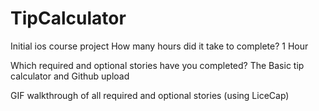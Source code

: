 # TipCalculator

Initial ios course project How many hours did it take to complete? 1 Hour

Which required and optional stories have you completed? The Basic tip calculator and Github upload

GIF walkthrough of all required and optional stories (using LiceCap)
